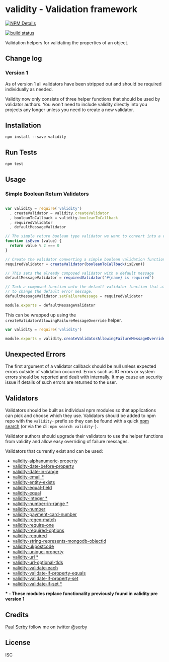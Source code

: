 # validity - Validation framework

[![NPM Details](https://nodei.co/npm/validity.png?stars&downloads)](https://npmjs.org/package/validity)

[![build status](https://api.travis-ci.org/serby/validity.png)](http://travis-ci.org/serby/validity)

Validation helpers for validating the properties of an object.

## Change log

### Version 1

As of version 1 all validators have been stripped out and should be required individually as needed.

Validity now only consists of three helper functions that should  be used by
validator authors. You won't need to include validity directly into you projects
any longer unless you need to create a new validator.

## Installation

    npm install --save validity

## Run Tests

    npm test

## Usage

### Simple Boolean Return Validators

```js

var validity = require('validity')
  , createValidator = validity.createValidator
  , booleanToCallback = validity.booleanToCallback
  , requiredValidator
  , defaultMessageValidator

// The simple return boolean type validator we want to convert into a validity style
function isEven (value) {
  return value % 2 === 0
}

// Create the validator converting a simple boolean validation function
requiredValidator = createValidator(booleanToCallback(isEven))

// This sets the already composed validator with a default message
defaultMessageValidator = requiredValidator('#{name} is required')

// Tack a composed function onto the default validator function that allows you
// to change the default error message.
defaultMessageValidator.setFailureMessage = requiredValidator

module.exports = defaultMessageValidator

```

This can be wrapped up using the `createValidatorAllowingFailureMessageOverride` helper.

```js
var validity = require('validity')

module.exports = validity.createValidatorAllowingFailureMessageOverride(validity.booleanToCallback(isValid), '#{name} is required')

```

## Unexpected Errors

The first argument of a validator callback should be null unless expected errors
outside of validation occurred. Errors such as IO errors or system errors should
be reported and dealt with internally. It may cause an security issue if details of such
errors are returned to the user.

## Validators

Validators should be built as individual npm modules so that applications can pick and
choose which they use. Validators should be added to npm repo with the
`validity-` prefix so they can be found with a quick [npm
search](https://npmjs.org/search?q=validity-) (or via the cli: `npm search
validity-`).

Validator authors should upgrade their validators to use the helper functions from
validity and allow easy overriding of failure messages.

Validators that currently exist and can be used:

- [validity-alphanumeric-property](https://www.npmjs.com/package/validity-alphanumeric-property)
- [validity-date-before-property](https://www.npmjs.com/package/validity-date-before-property)
- [validity-date-in-range](https://www.npmjs.com/package/validity-date-in-range)
- [validity-email *](https://www.npmjs.com/package/validity-email)
- [validity-entity-exists](https://www.npmjs.com/package/validity-entity-exists)
- [validity-equal-field](https://www.npmjs.com/package/validity-equal-field)
- [validity-equal](https://www.npmjs.com/package/validity-equal)
- [validity-integer *](https://www.npmjs.com/package/validity-integer)
- [validity-number-in-range *](https://www.npmjs.com/package/validity-number-in-range)
- [validity-number](https://www.npmjs.com/package/validity-number)
- [validity-payment-card-number](https://www.npmjs.com/package/validity-payment-card-number)
- [validity-regex-match](https://www.npmjs.com/package/validity-regex-match)
- [validity-require-one](https://www.npmjs.com/package/validity-require-one)
- [validity-required-options](https://www.npmjs.com/package/validity-required-options)
- [validity-required](https://www.npmjs.com/package/validity-required)
- [validity-string-represents-mongodb-objectid](https://www.npmjs.com/package/validity-string-represents-mongodb-objectid)
- [validity-ukpostcode](https://www.npmjs.com/package/validity-ukpostcode)
- [validity-unique-property](https://www.npmjs.com/package/validity-unique-property)
- [validity-url *](https://www.npmjs.com/package/validity-url)
- [validity-url-optional-tlds](https://www.npmjs.com/package/validity-url-optional-tlds)
- [validity-validate-each](https://www.npmjs.com/package/validity-validate-each)
- [validity-validate-if-property-equals](https://www.npmjs.com/package/validity-validate-if-property-equals)
- [validity-validate-if-property-set](https://www.npmjs.com/package/validity-validate-if-property-set)
- [validity-validate-if-set *](https://www.npmjs.com/package/validity-validate-if-set)

__* - These modules replace functionality previously found in validity pre version 1__

## Credits
[Paul Serby](https://github.com/serby/) follow me on twitter [@serby](http://twitter.com/serby)

## License

ISC
